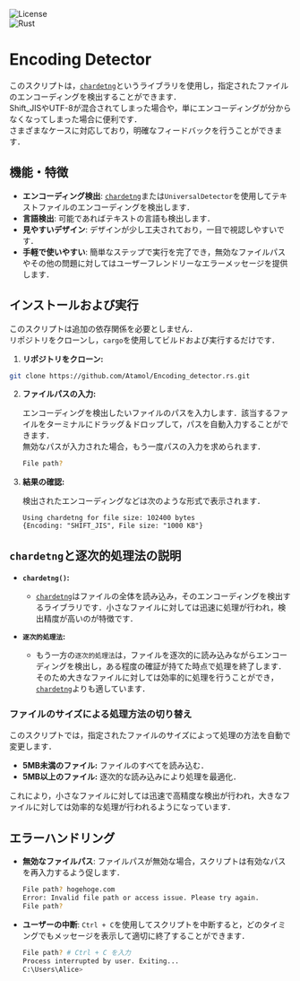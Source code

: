 ![License](https://img.shields.io/badge/license-MIT-green)<br>
![Rust](https://img.shields.io/badge/rust-1.80.1-orange)

# Encoding Detector

このスクリプトは，[`chardetng`](https://docs.rs/chardetng/latest/chardetng/)というライブラリを使用し，指定されたファイルのエンコーディングを検出することができます．<br>
Shift_JISやUTF-8が混合されてしまった場合や，単にエンコーディングが分からなくなってしまった場合に便利です．<br>
さまざまなケースに対応しており，明確なフィードバックを行うことができます．

## 機能・特徴

- **エンコーディング検出**: [`chardetng`](https://docs.rs/chardetng/latest/chardetng/)または`UniversalDetector`を使用してテキストファイルのエンコーディングを検出します．
- **言語検出**: 可能であればテキストの言語も検出します．
- **見やすいデザイン**: デザインが少し工夫されており，一目で視認しやすいです．
- **手軽で使いやすい**: 簡単なステップで実行を完了でき，無効なファイルパスやその他の問題に対してはユーザーフレンドリーなエラーメッセージを提供します．

## インストールおよび実行

   このスクリプトは追加の依存関係を必要としません．<br>
   リポジトリをクローンし，`cargo`を使用してビルドおよび実行するだけです．

1. **リポジトリをクローン:**

```bash
git clone https://github.com/Atamol/Encoding_detector.rs.git
```

2. **ファイルパスの入力:**

   エンコーディングを検出したいファイルのパスを入力します．該当するファイルをターミナルにドラッグ＆ドロップして，パスを自動入力することができます．<br>
   無効なパスが入力された場合，もう一度パスの入力を求められます．

   ```bash
   File path?
   ```

3. **結果の確認:**

    検出されたエンコーディングなどは次のような形式で表示されます．

    ```text
    Using chardetng for file size: 102400 bytes
    {Encoding: "SHIFT_JIS", File size: "1000 KB"}
    ```

## `chardetng`と逐次的処理法の説明

- **`chardetng()`:**
  - [`chardetng`](https://docs.rs/chardetng/latest/chardetng/)はファイルの全体を読み込み，そのエンコーディングを検出するライブラリです．小さなファイルに対しては迅速に処理が行われ，検出精度が高いのが特徴です．
  
- **`逐次的処理法`:**
  - もう一方の`逐次的処理法`は，ファイルを逐次的に読み込みながらエンコーディングを検出し，ある程度の確証が持てた時点で処理を終了します．そのため大きなファイルに対しては効率的に処理を行うことができ，[`chardetng`](https://docs.rs/chardetng/latest/chardetng/)よりも適しています．

### ファイルのサイズによる処理方法の切り替え

このスクリプトでは，指定されたファイルのサイズによって処理の方法を自動で変更します．

  - **5MB未満のファイル:** ファイルのすべてを読み込む． 
  - **5MB以上のファイル:** 逐次的な読み込みにより処理を最適化．

これにより，小さなファイルに対しては迅速で高精度な検出が行われ，大きなファイルに対しては効率的な処理が行われるようになっています．

## エラーハンドリング

- **無効なファイルパス**: ファイルパスが無効な場合，スクリプトは有効なパスを再入力するよう促します．

  ```bash
  File path? hogehoge.com
  Error: Invalid file path or access issue. Please try again.
  File path?
  ```

- **ユーザーの中断**: `Ctrl + C`を使用してスクリプトを中断すると，どのタイミングでもメッセージを表示して適切に終了することができます．
  
  ```bash
  File path? # Ctrl + C を入力
  Process interrupted by user. Exiting...
  C:\Users\Alice>
  ```
